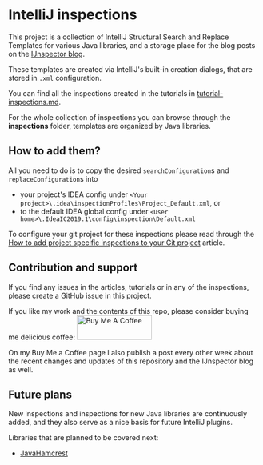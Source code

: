 # IntelliJ inspections

This project is a collection of IntelliJ Structural Search and Replace Templates for various Java libraries,
and a storage place for the blog posts on the [IJnspector blog](https://ijnspector.wordpress.com).

These templates are created via IntelliJ's built-in creation dialogs, that are stored in `.xml` configuration.

You can find all the inspections created in the tutorials in [tutorial-inspections.md](tutorial/summary/tutorial-inspections.md).

For the whole collection of inspections you can browse through the **inspections** folder, templates are organized by Java libraries.

## How to add them?

All you need to do is to copy the desired `searchConfiguration`s and `replaceConfiguration`s into
* your project's IDEA config under `<Your project>\.idea\inspectionProfiles\Project_Default.xml`, or
* to the default IDEA global config under `<User home>\.IdeaIC2019.1\config\inspection\Default.xml`

To configure your git project for these inspections please read through the [How to add project specific inspections to your Git project](https://ijnspector.wordpress.com/2018/11/21/how-to-add-project-specific-inspections-to-your-git-project/) article.

## Contribution and support

If you find any issues in the articles, tutorials or in any of the inspections, please create a GitHub issue in this project.

If you like my work and the contents of this repo, please consider buying me delicious coffee:
<a href="https://www.buymeacoffee.com/picimako" target="_blank"><img src="https://cdn.buymeacoffee.com/buttons/default-white.png" alt="Buy Me A Coffee" style="height: 49px !important;width: 150px !important;" ></a>

On my Buy Me a Coffee page I also publish a post every other week about the recent changes and updates of this repository and the IJnspector blog as well.

## Future plans

New inspections and inspections for new Java libraries are continuously added, and they also serve as a nice basis for future IntelliJ plugins.

Libraries that are planned to be covered next:
- [JavaHamcrest](https://github.com/hamcrest/JavaHamcrest)